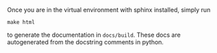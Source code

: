 Once you are in the virtual environment with sphinx installed, simply run
```
make html
```
to generate the documentation in `docs/build`. These docs are autogenerated from
the docstring comments in python.

